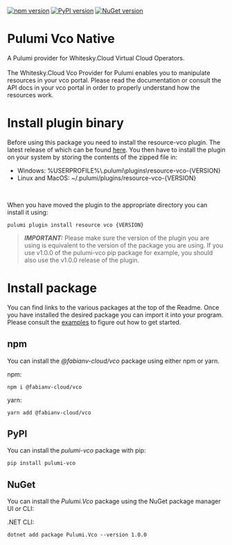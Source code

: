 [![npm version](https://badge.fury.io/js/@fabianv-cloud%2Fvco.svg)](https://badge.fury.io/js/@fabianv-cloud%2Fvco)
[![PyPI version](https://badge.fury.io/py/pulumi-vco.svg)](https://badge.fury.io/py/pulumi-vco)
[![NuGet version](https://badge.fury.io/nu/Pulumi.Vco.svg)](https://badge.fury.io/nu/Pulumi.Vco)
# Pulumi Vco Native

A Pulumi provider for Whitesky.Cloud Virtual Cloud Operators.
<br><br>
The Whitesky.Cloud Vco Provider for Pulumi enables you to manipulate resources in your vco portal.
Please read the documentation or consult the API docs in your vco portal in order to properly understand how the resources work.

# Install plugin binary

Before using this package you need to install the resource-vco plugin. The latest release of which can be found [here](https://github.com/fabianv-cloud/pulumi-vco-native).
You then have to install the plugin on your system by storing the contents of the zipped file in: <br>
* Windows: %USERPROFILE%\\.pulumi\plugins\resource-vco-{VERSION}
* Linux and MacOS: ~/.pulumi/plugins/resource-vco-{VERSION}
<br>

When you have moved the plugin to the appropriate directory you can install it using: 
```commandline
pulumi plugin install resource vco {VERSION}
```
> **_IMPORTANT:_**  Please make sure the version of the plugin you are using is equivalent to the version of the package you are using. If you use v1.0.0 of the pulumi-vco pip package for example, you should also use the v1.0.0 release of the plugin.

# Install package
You can find links to the various packages at the top of the Readme. Once you have installed the desired package
you can import it into your program. Please consult the [examples](https://github.com/fabianv-cloud/pulumi-vco-native/tree/main/examples)
to figure out how to get started.

## npm

You can install the *@fabianv-cloud/vco* package using either npm or yarn.

npm:
```commandline
npm i @fabianv-cloud/vco
```
yarn:
```commandline
yarn add @fabianv-cloud/vco
```

## PyPI

You can install the *pulumi-vco* package with pip:

```commandline
pip install pulumi-vco
```

## NuGet

You can install the *Pulumi.Vco* package using the NuGet package manager UI or CLI:

.NET CLI:
```commandline
dotnet add package Pulumi.Vco --version 1.0.0
```
